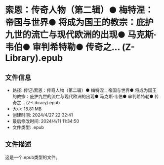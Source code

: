 ﻿# 索恩：传奇人物（第二辑）● 梅特涅：帝国与世界● 将成为国王的教宗：庇护九世的流亡与现代欧洲的出现● 马克斯·韦伯● 审判希特勒● 传奇之... (Z-Library).epub

## 文件信息
- 路径: 传记\索恩：传奇人物（第二辑）● 梅特涅：帝国与世界● 将成为国王的教宗：庇护九世的流亡与现代欧洲的出现● 马克斯·韦伯● 审判希特勒● 传奇之... (Z-Library).epub
- 大小: 18.81 MB
- 创建时间: 2024/4/27 22:32:41
- 最后修改时间: 2024/4/11 11:34:50
- 文件类型: .epub

## 文件描述
这是一个.epub类型的文件。

